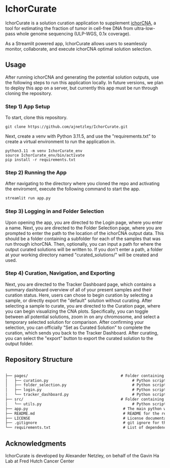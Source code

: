 # IchorCurate
IchorCurate is a solution curation application to supplement [ichorCNA](https://github.com/broadinstitute/ichorCNA), a tool for estimating the fraction of tumor in cell-free DNA from ultra-low-pass whole genome sequencing (ULP-WGS, 0.1x coverage).

As a Streamlit powered app, IchorCurate allows users to seamlessly monitor, collaborate, and execute ichorCNA optimal solution selection.

## Usage
After running ichorCNA and generating the potential solution outputs, use the following steps to run this application locally. In future versions, we plan to deploy this app on a server, but currently this app must be run through cloning the repository.

### Step 1) App Setup
To start, clone this repository. 

```
git clone https://github.com/ajnetzley/IchorCurate.git
```

Next, create a venv with Python 3.11.5, and use the "requirements.txt" to create a virtual environment to run the application in.

```
python3.11 -m venv IchorCurate_env
source IchorCurate_env/bin/activate
pip install -r requirements.txt
```

### Step 2) Running the App
After navigating to the directory where you cloned the repo and activating the enviroment, execute the following command to start the app.

```markdown
streamlit run app.py
```

### Step 3) Logging in and Folder Selection
Upon opening the app, you are directed to the Login page, where you enter a name. Next, you are directed to the Folder Selection page, where you are prompted to enter the path to the location of the ichorCNA output data. This should be a folder containing a subfolder for each of the samples that was run through ichorCNA. Then, optionally, you can input a path for where the output curated solutions will be written to. If you don't enter a path, a folder at your working directory named "curated_solutions/" will be created and used.

### Step 4) Curation, Navigation, and Exporting
Next, you are directed to the Tracker Dashboard page, which contains a summary dashboard overview of all of your present samples and their curation status. Here, users can chose to begin curation by selecting a sample, or directly export the "default" solution without curating. After selecting a sample to curate, you are directed to the Curation page, where you can begin visualizing the CNA plots. Specifically, you can toggle between all potential solutions, zoom in on any chromosome, and select a temporary selected solution for comparison. After confirming your selection, you can officially "Set as Curated Solution" to complete the curation, which sends you back to the Tracker Dashboard. After curating, you can select the "export" button to export the curated solution to the output folder.


## Repository Structure
```markdown

├── pages/                                         # Folder containing the python scripts for each page of the app
│   ├── curation.py                                     # Python script for curation, namely visualizing and selecting optimal solutions for a sample
│   ├── folder_selection.py                             # Python script for the page allowing users to enter the input and output filepaths
│   ├── login.py                                        # Python script for the login page
│   └── tracker_dashboard.py                            # Python script for tracking the curation status, and providing a dashboard overview and navigation
├── src/                                           # Folder containing the source scripts full supplemental methods
│   └── utils.py                                        # Python script containing a variety of helper functions used throughout the application
├── app.py                                          # The main python wrapper for the app
├── README.md                                       # README for the repo
├── LICENSE                                         # License documentation
├── .gitignore                                      # git ignore for the repo
└── requirements.txt                                # List of dependencies to run the app
```

## Acknowledgments
IchorCurate is developed by Alexander Netzley, on behalf of the Gavin Ha Lab at Fred Hutch Cancer Center
